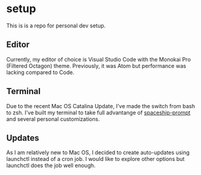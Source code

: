 # setup
This is is a repo for personal dev setup.

## Editor
Currently, my editor of choice is Visual Studio Code with the Monokai Pro (Filtered Octagon) theme. Previously, it was Atom but performance was lacking compared to Code.

## Terminal
Due to the recent Mac OS Catalina Update, I've made the switch from bash to zsh. I've built my terminal to take full advantange of [spaceship-prompt](https://github.com/denysdovhan/spaceship-prompt) and several personal customizations.

## Updates
As I am relatively new to Mac OS, I decided to create auto-updates using launchctl instead of a cron job. I would like to explore other options but launchctl does the job well enough.
